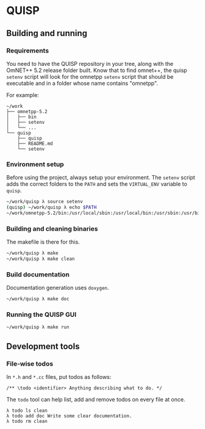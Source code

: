 # QUISP

## Building and running

### Requirements

You need to have the QUISP repository in your tree, along with the OmNET++ 5.2
release folder built. Know that to find omnet++, the quisp `setenv` script will
look for the omnetpp `setenv` script that should be executable and in a folder
whose name contains "omnetpp".

For example:

```
~/work
├── omnetpp-5.2
│   ├── bin
│   ├── setenv
│   └── ...
└── quisp
    ├── quisp
    ├── README.md
    └── setenv
```

### Environment setup

Before using the project, always setup your environment. The `setenv` script
adds the correct folders to the `PATH` and sets the `VIRTUAL_ENV` variable to
`quisp`.

```sh
~/work/quisp λ source setenv
(quisp) ~/work/quisp λ echo $PATH
~/work/omnetpp-5.2/bin:/usr/local/sbin:/usr/local/bin:/usr/sbin:/usr/bin:/sbin:/bin
```

### Building and cleaning binaries

The makefile is there for this.

```sh
~/work/quisp λ make
~/work/quisp λ make clean
```

### Build documentation

Documentation generation uses `doxygen`.

```sh
~/work/quisp λ make doc
```

### Running the QUISP GUI

```sh
~/work/quisp λ make run
```

## Development tools

### File-wise todos

In `*.h` and `*.cc` files, put todos as follows:

```
/** \todo <identifier> Anything describing what to do. */
```

The `todo` tool can help list, add and remove todos on every file at once.

```
λ todo ls clean
λ todo add doc Write some clear documentation.
λ todo rm clean
```
